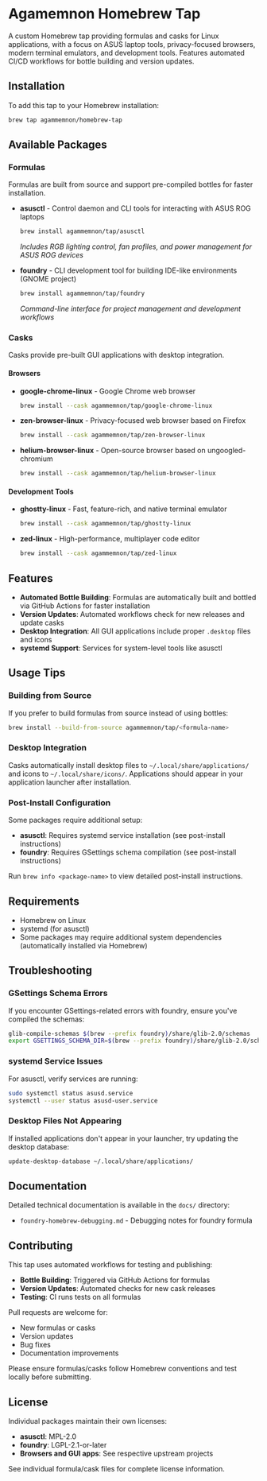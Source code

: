 # Agamemnon Homebrew Tap

A custom Homebrew tap providing formulas and casks for Linux applications, with a focus on ASUS laptop tools, privacy-focused browsers, modern terminal emulators, and development tools. Features automated CI/CD workflows for bottle building and version updates.

## Installation

To add this tap to your Homebrew installation:

```bash
brew tap agammemnon/homebrew-tap
```

## Available Packages

### Formulas

Formulas are built from source and support pre-compiled bottles for faster installation.

- **asusctl** - Control daemon and CLI tools for interacting with ASUS ROG laptops
  ```bash
  brew install agammemnon/tap/asusctl
  ```
  *Includes RGB lighting control, fan profiles, and power management for ASUS ROG devices*

- **foundry** - CLI development tool for building IDE-like environments (GNOME project)
  ```bash
  brew install agammemnon/tap/foundry
  ```
  *Command-line interface for project management and development workflows*

### Casks

Casks provide pre-built GUI applications with desktop integration.

#### Browsers

- **google-chrome-linux** - Google Chrome web browser
  ```bash
  brew install --cask agammemnon/tap/google-chrome-linux
  ```

- **zen-browser-linux** - Privacy-focused web browser based on Firefox
  ```bash
  brew install --cask agammemnon/tap/zen-browser-linux
  ```

- **helium-browser-linux** - Open-source browser based on ungoogled-chromium
  ```bash
  brew install --cask agammemnon/tap/helium-browser-linux
  ```

#### Development Tools

- **ghostty-linux** - Fast, feature-rich, and native terminal emulator
  ```bash
  brew install --cask agammemnon/tap/ghostty-linux
  ```

- **zed-linux** - High-performance, multiplayer code editor
  ```bash
  brew install --cask agammemnon/tap/zed-linux
  ```

## Features

- **Automated Bottle Building**: Formulas are automatically built and bottled via GitHub Actions for faster installation
- **Version Updates**: Automated workflows check for new releases and update casks
- **Desktop Integration**: All GUI applications include proper `.desktop` files and icons
- **systemd Support**: Services for system-level tools like asusctl

## Usage Tips

### Building from Source

If you prefer to build formulas from source instead of using bottles:

```bash
brew install --build-from-source agammemnon/tap/<formula-name>
```

### Desktop Integration

Casks automatically install desktop files to `~/.local/share/applications/` and icons to `~/.local/share/icons/`. Applications should appear in your application launcher after installation.

### Post-Install Configuration

Some packages require additional setup:

- **asusctl**: Requires systemd service installation (see post-install instructions)
- **foundry**: Requires GSettings schema compilation (see post-install instructions)

Run `brew info <package-name>` to view detailed post-install instructions.

## Requirements

- Homebrew on Linux
- systemd (for asusctl)
- Some packages may require additional system dependencies (automatically installed via Homebrew)

## Troubleshooting

### GSettings Schema Errors

If you encounter GSettings-related errors with foundry, ensure you've compiled the schemas:

```bash
glib-compile-schemas $(brew --prefix foundry)/share/glib-2.0/schemas
export GSETTINGS_SCHEMA_DIR=$(brew --prefix foundry)/share/glib-2.0/schemas:$GSETTINGS_SCHEMA_DIR
```

### systemd Service Issues

For asusctl, verify services are running:

```bash
sudo systemctl status asusd.service
systemctl --user status asusd-user.service
```

### Desktop Files Not Appearing

If installed applications don't appear in your launcher, try updating the desktop database:

```bash
update-desktop-database ~/.local/share/applications/
```

## Documentation

Detailed technical documentation is available in the `docs/` directory:

- `foundry-homebrew-debugging.md` - Debugging notes for foundry formula

## Contributing

This tap uses automated workflows for testing and publishing:

- **Bottle Building**: Triggered via GitHub Actions for formulas
- **Version Updates**: Automated checks for new cask releases
- **Testing**: CI runs tests on all formulas

Pull requests are welcome for:
- New formulas or casks
- Version updates
- Bug fixes
- Documentation improvements

Please ensure formulas/casks follow Homebrew conventions and test locally before submitting.

## License

Individual packages maintain their own licenses:
- **asusctl**: MPL-2.0
- **foundry**: LGPL-2.1-or-later
- **Browsers and GUI apps**: See respective upstream projects

See individual formula/cask files for complete license information.
